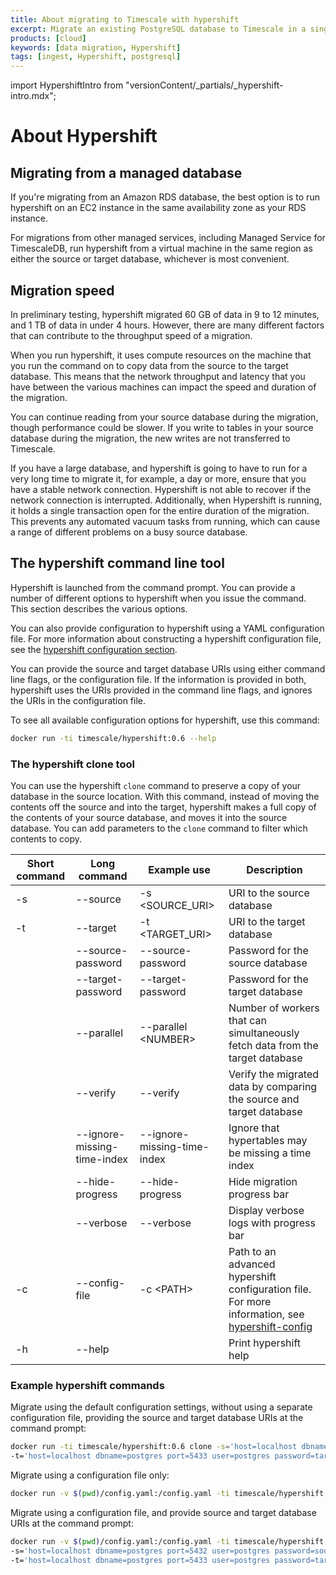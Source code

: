 ```yaml
---
title: About migrating to Timescale with hypershift
excerpt: Migrate an existing PostgreSQL database to Timescale in a single step
products: [cloud]
keywords: [data migration, Hypershift]
tags: [ingest, Hypershift, postgresql]
---
```


import HypershiftIntro from "versionContent/_partials/_hypershift-intro.mdx";

# About Hypershift

<HypershiftIntro />

## Migrating from a managed database

If you're migrating from an Amazon RDS database, the best option is to run
hypershift on an EC2 instance in the same availability zone as your RDS
instance.

For migrations from other managed services, including Managed Service for
TimescaleDB, run hypershift from a virtual machine in the same region as either
the source or target database, whichever is most convenient.

## Migration speed

In preliminary testing, hypershift migrated 60&nbsp;GB of data in 9 to 12
minutes, and 1&nbsp;TB of data in under 4 hours. However, there are
many different factors that can contribute to the throughput speed of
a migration.

When you run hypershift, it uses compute resources on the machine that you run
the command on to copy data from the source to the target database. This means
that the network throughput and latency that you have between the various
machines can impact the speed and duration of the migration.

You can continue reading from your source database during the migration, though
performance could be slower. If you write to tables in your source database
during the migration, the new writes are not transferred to Timescale.

<Highlight type="important">
If you have a large database, and hypershift is going to have to run for a very
long time to migrate it, for example, a day or more, ensure that you have a
stable network connection. Hypershift is not able to recover if the network
connection is interrupted. Additionally, when Hypershift is running, it holds a
single transaction open for the entire duration of the migration. This prevents
any automated vacuum tasks from running, which can cause a range of different
problems on a busy source database.
</Highlight>

## The hypershift command line tool

Hypershift is launched from the command prompt. You can provide a number of
different options to hypershift when you issue the command. This section
describes the various options.

You can also provide configuration to hypershift using a YAML configuration
file. For more information about constructing a hypershift configuration file,
see the
[hypershift configuration section][hypershift-config].

You can provide the source and target database URIs using either command line
flags, or the configuration file. If the information is provided in both,
hypershift uses the URIs provided in the command line flags, and ignores the
URIs in the configuration file.

To see all available configuration options for hypershift, use this command:

```bash
docker run -ti timescale/hypershift:0.6 --help
```

### The hypershift clone tool

You can use the hypershift `clone` command to preserve a copy of your database
in the source location. With this command, instead of moving the contents off
the source and into the target, hypershift makes a full copy of the contents of
your source database, and moves it into the source database. You can add
parameters to the `clone` command to filter which contents to copy.

|Short command|Long command|Example use|Description|
|-|-|-|-|
|-s|--source|-s <SOURCE_URI>|URI to the source database|
|-t|--target|-t <TARGET_URI>|URI to the target database|
||--source-password|--source-password|Password for the source database|
||--target-password|--target-password|Password for the target database|
||--parallel|--parallel <NUMBER\>|Number of workers that can simultaneously fetch data from the target database|
||--verify|--verify|Verify the migrated data by comparing the source and target database|
||--ignore-missing-time-index|--ignore-missing-time-index|Ignore that hypertables may be missing a time index|
||--hide-progress|--hide-progress|Hide migration progress bar|
||--verbose|--verbose|Display verbose logs with progress bar|
|-c|--config-file|-c <PATH\>|Path to an advanced hypershift configuration file. For more information, see [hypershift-config]|
|-h|--help||Print hypershift help|

### Example hypershift commands

Migrate using the default configuration settings, without using a separate
configuration file, providing the source and target database URIs at the command
prompt:

```bash
docker run -ti timescale/hypershift:0.6 clone -s='host=localhost dbname=postgres port=5432 user=postgres password=source_password' \
-t='host=localhost dbname=postgres port=5433 user=postgres password=target_password'
```

Migrate using a configuration file only:

```bash
docker run -v $(pwd)/config.yaml:/config.yaml -ti timescale/hypershift:0.6 clone -c=config.yaml
```

Migrate using a configuration file, and provide source and target database URIs
at the command prompt:

```bash
docker run -v $(pwd)/config.yaml:/config.yaml -ti timescale/hypershift:0.6 clone -c=config.yaml \
-s='host=localhost dbname=postgres port=5432 user=postgres password=source_password' \
-t='host=localhost dbname=postgres port=5433 user=postgres password=target_password'
```

[hypershift-config]: /use-timescale/:currentVersion:/migration/hypershift-config/
